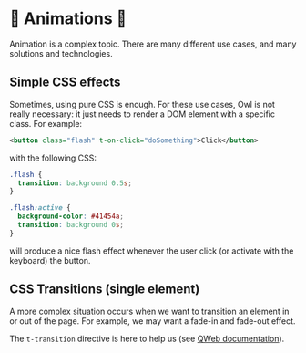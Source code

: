 # 🦉 Animations 🦉


Animation is a complex topic. There are many different use cases, and many
solutions and technologies.

## Simple CSS effects

Sometimes, using pure CSS is enough.  For these use cases, Owl is not really
necessary: it just needs to render a DOM element with a specific class. For
example:


```xml
<button class="flash" t-on-click="doSomething">Click</button>
```

with the following CSS:

```css
.flash {
  transition: background 0.5s;
}

.flash:active {
  background-color: #41454a;
  transition: background 0s;
}
```

will produce a nice flash effect whenever the user click (or activate with the
keyboard) the button.

## CSS Transitions (single element)

A more complex situation occurs when we want to transition an element in or out
of the page.  For example, we may want a fade-in and fade-out effect.

The `t-transition` directive is here to help us (see [QWeb documentation](qweb.md#t-transition-directive)).
